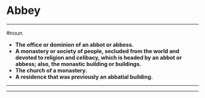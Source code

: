 # Abbey
---
#noun
- **The office or dominion of an abbot or abbess.**
- **A monastery or society of people, secluded from the world and devoted to religion and celibacy, which is headed by an abbot or abbess; also, the monastic building or buildings.**
- **The church of a monastery.**
- **A residence that was previously an abbatial building.**
---
---

